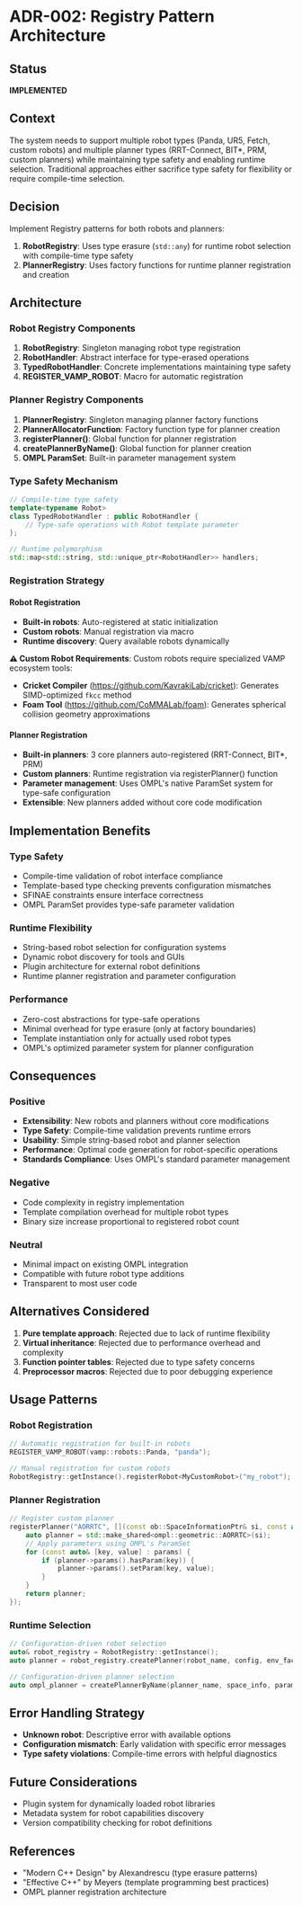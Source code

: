 # ADR-002: Registry Pattern Architecture

## Status
**IMPLEMENTED**

## Context
The system needs to support multiple robot types (Panda, UR5, Fetch, custom robots) and multiple planner types (RRT-Connect, BIT*, PRM, custom planners) while maintaining type safety and enabling runtime selection. Traditional approaches either sacrifice type safety for flexibility or require compile-time selection.

## Decision
Implement Registry patterns for both robots and planners:
1. **RobotRegistry**: Uses type erasure (`std::any`) for runtime robot selection with compile-time type safety
2. **PlannerRegistry**: Uses factory functions for runtime planner registration and creation

## Architecture

### Robot Registry Components
1. **RobotRegistry**: Singleton managing robot type registration
2. **RobotHandler**: Abstract interface for type-erased operations
3. **TypedRobotHandler<Robot>**: Concrete implementations maintaining type safety
4. **REGISTER_VAMP_ROBOT**: Macro for automatic registration

### Planner Registry Components
1. **PlannerRegistry**: Singleton managing planner factory functions
2. **PlannerAllocatorFunction**: Factory function type for planner creation
3. **registerPlanner()**: Global function for planner registration
4. **createPlannerByName()**: Global function for planner creation
5. **OMPL ParamSet**: Built-in parameter management system

### Type Safety Mechanism
```cpp
// Compile-time type safety
template<typename Robot>
class TypedRobotHandler : public RobotHandler {
    // Type-safe operations with Robot template parameter
};

// Runtime polymorphism
std::map<std::string, std::unique_ptr<RobotHandler>> handlers;
```

### Registration Strategy

#### Robot Registration
- **Built-in robots**: Auto-registered at static initialization
- **Custom robots**: Manual registration via macro
- **Runtime discovery**: Query available robots dynamically

**⚠️ Custom Robot Requirements**: Custom robots require specialized VAMP ecosystem tools:
- **Cricket Compiler** (https://github.com/KavrakiLab/cricket): Generates SIMD-optimized `fkcc` method
- **Foam Tool** (https://github.com/CoMMALab/foam): Generates spherical collision geometry approximations

#### Planner Registration
- **Built-in planners**: 3 core planners auto-registered (RRT-Connect, BIT*, PRM)
- **Custom planners**: Runtime registration via registerPlanner() function
- **Parameter management**: Uses OMPL's native ParamSet system for type-safe configuration
- **Extensible**: New planners added without core code modification

## Implementation Benefits

### Type Safety
- Compile-time validation of robot interface compliance
- Template-based type checking prevents configuration mismatches
- SFINAE constraints ensure interface correctness
- OMPL ParamSet provides type-safe parameter validation

### Runtime Flexibility
- String-based robot selection for configuration systems
- Dynamic robot discovery for tools and GUIs
- Plugin architecture for external robot definitions
- Runtime planner registration and parameter configuration

### Performance
- Zero-cost abstractions for type-safe operations
- Minimal overhead for type erasure (only at factory boundaries)
- Template instantiation only for actually used robot types
- OMPL's optimized parameter system for planner configuration

## Consequences

### Positive
- **Extensibility**: New robots and planners without core modifications
- **Type Safety**: Compile-time validation prevents runtime errors
- **Usability**: Simple string-based robot and planner selection
- **Performance**: Optimal code generation for robot-specific operations
- **Standards Compliance**: Uses OMPL's standard parameter management

### Negative
- Code complexity in registry implementation
- Template compilation overhead for multiple robot types
- Binary size increase proportional to registered robot count

### Neutral
- Minimal impact on existing OMPL integration
- Compatible with future robot type additions
- Transparent to most user code

## Alternatives Considered

1. **Pure template approach**: Rejected due to lack of runtime flexibility
2. **Virtual inheritance**: Rejected due to performance overhead and complexity
3. **Function pointer tables**: Rejected due to type safety concerns
4. **Preprocessor macros**: Rejected due to poor debugging experience

## Usage Patterns

### Robot Registration
```cpp
// Automatic registration for built-in robots
REGISTER_VAMP_ROBOT(vamp::robots::Panda, "panda");

// Manual registration for custom robots
RobotRegistry::getInstance().registerRobot<MyCustomRobot>("my_robot");
```

### Planner Registration
```cpp
// Register custom planner
registerPlanner("AORRTC", [](const ob::SpaceInformationPtr& si, const auto& params) {
    auto planner = std::make_shared<ompl::geometric::AORRTC>(si);
    // Apply parameters using OMPL's ParamSet
    for (const auto& [key, value] : params) {
        if (planner->params().hasParam(key)) {
            planner->params().setParam(key, value);
        }
    }
    return planner;
});
```

### Runtime Selection
```cpp
// Configuration-driven robot selection
auto& robot_registry = RobotRegistry::getInstance();
auto planner = robot_registry.createPlanner(robot_name, config, env_factory);

// Configuration-driven planner selection
auto ompl_planner = createPlannerByName(planner_name, space_info, parameters);
```

## Error Handling Strategy
- **Unknown robot**: Descriptive error with available options
- **Configuration mismatch**: Early validation with specific error messages
- **Type safety violations**: Compile-time errors with helpful diagnostics

## Future Considerations
- Plugin system for dynamically loaded robot libraries
- Metadata system for robot capabilities discovery
- Version compatibility checking for robot definitions

## References
- "Modern C++ Design" by Alexandrescu (type erasure patterns)
- "Effective C++" by Meyers (template programming best practices)
- OMPL planner registration architecture
